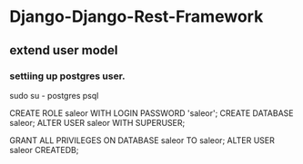 # Django-Django-Rest-Framework

## extend user model


### settiing up postgres user.

 sudo su - postgres
 psql


 CREATE ROLE saleor WITH LOGIN PASSWORD 'saleor';
 CREATE DATABASE saleor;
 ALTER USER saleor WITH SUPERUSER;

 GRANT ALL PRIVILEGES ON DATABASE saleor TO saleor;
 ALTER USER saleor CREATEDB;
